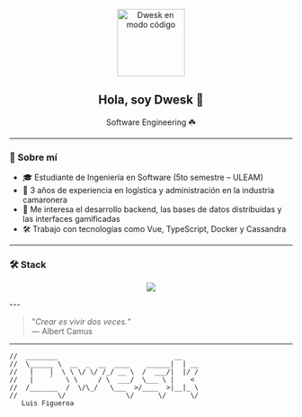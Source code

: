 <p align="center">
  <img src="./dwesk.gif" width="120" alt="Dwesk en modo código">
</p>

<h2 align="center">Hola, soy Dwesk 👋</h2>
<p align="center">Software Engineering ☘️</p>

---

### 🧠 Sobre mí

- 🎓 Estudiante de Ingeniería en Software (5to semestre – ULEAM)
- 🦐 3 años de experiencia en logística y administración en la industria camaronera
- 🧩 Me interesa el desarrollo backend, las bases de datos distribuidas y las interfaces gamificadas
- 🛠️ Trabajo con tecnologías como Vue, TypeScript, Docker y Cassandra

---

### 🛠️ Stack

<p align="center">
  <img src="https://skillicons.dev/icons?i=html,css,js,ts,vue,python,postgresql,mysql,cassandra,docker,git,figma" />
</p>
---

> "_Crear es vivir dos veces._"  
> — Albert Camus

---

```text
//  ________                             __    
//  \______ \  __  _  __  ____    ______|  | __
//   |    |  \ \ \/ \/ /_/ __ \  /  ___/|  |/ /
//   |    `   \ \     / \  ___/  \___ \ |    < 
//  /_______  /  \/\_/   \___  >/____  >|__|_ \
//          \/               \/      \/      \/
   Luis Figueroa
